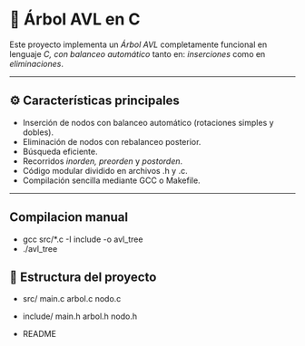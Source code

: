 # 🌳 Árbol AVL en C

Este proyecto implementa un *Árbol AVL* completamente funcional en lenguaje *C, con balanceo automático* tanto en: *inserciones* como en *eliminaciones*.  

---

## ⚙ Características principales

- Inserción de nodos con balanceo automático (rotaciones simples y dobles).  
- Eliminación de nodos con rebalanceo posterior.  
- Búsqueda eficiente.  
- Recorridos *inorden,* *preorden* y *postorden*.  
- Código modular dividido en archivos .h y .c.  
- Compilación sencilla mediante GCC o Makefile.
---

## Compilacion manual

- gcc src/*.c -I include -o avl_tree
- ./avl_tree

## 🧩 Estructura del proyecto

- src/
    main.c
    arbol.c
    nodo.c

- include/
    main.h
    arbol.h
    nodo.h

- README